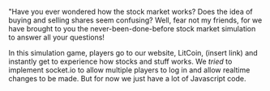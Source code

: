 "Have you ever wondered how the stock market works? Does the idea of buying and selling shares seem confusing? 
Well, fear not my friends, for we have brought to you the never-been-done-before stock market simulation to answer all your questions!

In this simulation game, players go to our website, LitCoin, (insert link) and instantly get to experience how
stocks and stuff works. We *tried* to implement socket.io to allow multiple players to log in and allow realtime changes to be made. But for
now we just have a lot of Javascript code.


